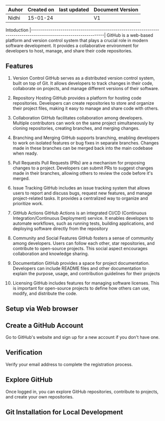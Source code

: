 | Auhor | Created on |last updated| Document Version |
| ----- | -----------| -----------|------------------
| Nidhi | 15-01-24   |            |  V1               |

Intoduction
|-------------------------------------------------------------------------------------------------------------------|
GitHub is a web-based platform and version control system that plays a crucial role in modern software development. It provides a collaborative environment for developers to host, manage, and share their code repositories. 

Features
-------
 1. Version Control 
GitHub serves as a distributed version control system, built on top of Git. It allows developers to track changes in their code, collaborate on projects, and manage different versions of their software.

2. Repository Hosting
GitHub provides a platform for hosting code repositories. Developers can create repositories to store and organize their project files, making it easy to manage and share code with others.

3. Collaboration
GitHub facilitates collaboration among developers. Multiple contributors can work on the same project simultaneously by cloning repositories, creating branches, and merging changes.

4. Branching and Merging
GitHub supports branching, enabling developers to work on isolated features or bug fixes in separate branches. Changes made in these branches can be merged back into the main codebase when ready.

5. Pull Requests
Pull Requests (PRs) are a mechanism for proposing changes to a project. Developers can submit PRs to suggest changes made in their branches, allowing others to review the code before it's merged.

6. Issue Tracking
GitHub includes an issue tracking system that allows users to report and discuss bugs, request new features, and manage project-related tasks. It provides a centralized way to organize and prioritize work.

7. GitHub Actions
GitHub Actions is an integrated CI/CD (Continuous Integration/Continuous Deployment) service. It enables developers to automate workflows, such as running tests, building applications, and deploying software directly from the repository

8. Community and Social Features
GitHub fosters a sense of community among developers. Users can follow each other, star repositories, and contribute to open-source projects. This social aspect encourages collaboration and knowledge sharing.

9. Documentation
GitHub provides a space for project documentation. Developers can include README files and other documentation to explain the purpose, usage, and contribution guidelines for their projects

10. Licensing
GitHub includes features for managing software licenses. This is important for open-source projects to define how others can use, modify, and distribute the code.

Setup via Web browser
--------------------

Create a GitHub Account
---------------------

Go to GitHub's website and sign up for a new account if you don't have one.

Verification
------------
Verify your email address to complete the registration process.

Explore GitHub
-------------
Once logged in, you can explore GitHub repositories, contribute to projects, and create your own repositories.

Git Installation for Local Development
--------------------------------------










